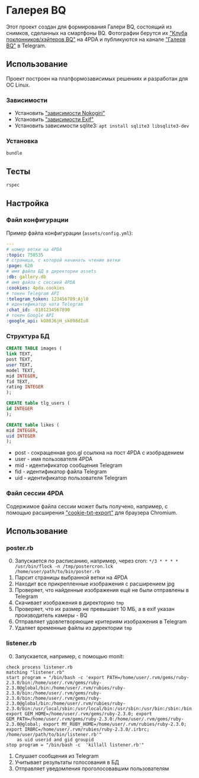 # Галерея BQ

Этот проект создан для формирования Галери BQ, состоящий из снимков, сделанных на смартфоны BQ. Фотографии берутся их ["Клуба поклонников/хэйтеров BQ"](http://4pda.ru/forum/index.php?showtopic=758535) на 4PDA и публикуются на канале ["Галеря BQ"](https://t.me/bqgallery) в Telegram. 

## Использование

Проект построен на платформозависимых решениях и разработан для ОС Linux.

### Зависимости

* Установить ["зависимости Nokogiri"](http://www.nokogiri.org/tutorials/installing_nokogiri.html)
* Установить ["зависимости Exif"](https://github.com/tonytonyjan/exif#installation)
* Установить зависимости sqlite3: `apt install sqlite3 libsqlite3-dev`

### Установка

```
bundle
```

## Тесты

```
rspec
```

## Настройка

### Файл конфигурации

Пример файла конфигурации (`assets/config.yml`):

```yaml
---
# номер ветки на 4PDA
:topic: 758535
# страница, с которой начинать чтение ветки
:page: 620
# имя файла БД в директории assets
:db: gallery.db
# имя файла с сессией 4PDA
:cookies: 4pda.cookies
# токен Telegram API
:telegram_token: 123456789:Ajl0
# идентификатор чата Telegram
:chat_id: -0101234567890
# токен Google API
:google_api: kO80J6jH_sk098dIu8
```

### Структура БД

```sql
CREATE TABLE images (
link TEXT,
post TEXT,
user TEXT,
model TEXT,
mid INTEGER,
fid TEXT,
rating INTEGER
);

CREATE table tlg_users (
id INTEGER
);

CREATE table likes (
mid INTEGER,
uid INTEGER
);
```
* post - сокращенная goo.gl ссылкна на пост 4PDA с изобрадением
* user - имя пользователя 4PDA
* mid - идентификатор сообщения Telegram
* fid - идентификатор файла Telegram
* uid - идентификатор пользователя Telegram

### Файл сессии 4PDA

Содержимое файла сессии может быть получено, например, с помощью расширения ["cookie-txt-export"](https://code.google.com/archive/p/cookie-txt-export/) для браузера Chromium.

## Использование

### poster.rb

0. Запускается по расписанию, например, через cron: `*/3 * * * * /usr/bin/flock -n /tmp/postercron.lck /home/user/path/to/bin/poster.rb`
1. Парсит страницы выбранной ветки на 4PDA
2. Находит все прикрепленные изображения с расширением jpg
3. Проверяет, что найденные изображения ещё не были отправлены в Telegram
4. Скачивает изображения в директорию `tmp`
5. Проверяет, что их размер не превышает 10 МБ, а в exif указан производитель камеры - BQ
6. Отправляет удовлетворяющие критериям изображения в Telegram
7. Удаляет временные файлы из директории `tmp`

### listener.rb

0. Запускается, например, с помощью monit:
```
check process listener.rb
matching "listener.rb"
start program = "/bin/bash -c 'export PATH=/home/user/.rvm/gems/ruby-2.3.0/bin:/home/user/.rvm/gems/ruby-2.3.0@global/bin:/home/user/.rvm/rubies/ruby-2.3.0/bin:/home/user/.rvm/gems/ruby-2.3.0/bin:/home/user/.rvm/gems/ruby-2.3.0@global/bin:/home/user/.rvm/rubies/ruby-2.3.0/bin:/usr/local/sbin:/usr/local/bin:/usr/sbin:/usr/bin:/sbin:/bin:/usr/local/games:/usr/games:/home/user/.rvm/bin:/home/user/.rvm/bin; export GEM_HOME=/home/user/.rvm/gems/ruby-2.3.0; export GEM_PATH=/home/user/.rvm/gems/ruby-2.3.0:/home/user/.rvm/gems/ruby-2.3.0@global; export MY_RUBY_HOME=/home/user/.rvm/rubies/ruby-2.3.0; export IRBRC=/home/user/.rvm/rubies/ruby-2.3.0/.irbrc; /home/user/path/to/bin/listener.rb'" 
	as uid userid and gid groupid
stop program = "/bin/bash -c  'killall listener.rb'"
```
1. Слушает сообщения из Telegram
2. Учитывает результаты голосования в БД
3. Отправляет уведомления проголосовавшим пользователям
